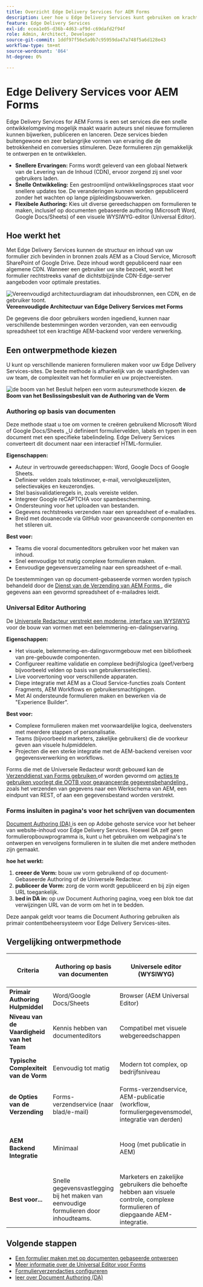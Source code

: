 ```yaml
---
title: Overzicht Edge Delivery Services for AEM Forms
description: Leer hoe u Edge Delivery Services kunt gebruiken om krachtige formulieren te maken en te leveren met AEM Forms, waardoor u snel kunt ontwikkelen en gegevens gestroomlijnd kunt verzamelen.
feature: Edge Delivery Services
exl-id: ecea1e05-d36b-4d63-af9d-c69dafd2f94f
role: Admin, Architect, Developer
source-git-commit: 1ddf97f56e5a9b7c95959da47a748f5a6d128e43
workflow-type: tm+mt
source-wordcount: '864'
ht-degree: 0%

---
```



# Edge Delivery Services voor AEM Forms


Edge Delivery Services for AEM Forms is een set services die een snelle ontwikkelomgeving mogelijk maakt waarin auteurs snel nieuwe formulieren kunnen bijwerken, publiceren en lanceren. Deze services bieden buitengewone en zeer belangrijke vormen van ervaring die de betrokkenheid en conversies stimuleren. Deze formulieren zijn gemakkelijk te ontwerpen en te ontwikkelen.

* **Snellere Ervaringen:** Forms wordt geleverd van een globaal Netwerk van de Levering van de Inhoud (CDN), ervoor zorgend zij snel voor gebruikers laden.
* **Snelle Ontwikkeling:** Een gestroomlijnd ontwikkelingsproces staat voor snellere updates toe. De veranderingen kunnen worden gepubliceerd zonder het wachten op lange pijpleidingsbouwwerken.
* **Flexibele Authoring:** Kies uit diverse gereedschappen om formulieren te maken, inclusief op documenten gebaseerde authoring (Microsoft Word, Google Docs/Sheets) of een visuele WYSIWYG-editor (Universal Editor).

## Hoe werkt het

Met Edge Delivery Services kunnen de structuur en inhoud van uw formulier zich bevinden in bronnen zoals AEM as a Cloud Service, Microsoft SharePoint of Google Drive. Deze inhoud wordt gepubliceerd naar een algemene CDN. Wanneer een gebruiker uw site bezoekt, wordt het formulier rechtstreeks vanaf de dichtstbijzijnde CDN-Edge-server aangeboden voor optimale prestaties.

![ Vereenvoudigd architectuurdiagram dat inhoudsbronnen, een CDN, en de gebruiker toont.](/help/forms/assets/eds-simplified-architecture.png)
**Vereenvoudigde Architectuur van Edge Delivery Services met Forms**

De gegevens die door gebruikers worden ingediend, kunnen naar verschillende bestemmingen worden verzonden, van een eenvoudig spreadsheet tot een krachtige AEM-backend voor verdere verwerking.

## Een ontwerpmethode kiezen

U kunt op verschillende manieren formulieren maken voor uw Edge Delivery Services-sites. De beste methode is afhankelijk van de vaardigheden van uw team, de complexiteit van het formulier en uw projectvereisten.

![ de boom van het Besluit helpen een vorm auteursmethode kiezen.](/help/forms/assets/eds-authoring-selection.png)
**de Boom van het Beslissingsbesluit van de Authoring van de Vorm**

### Authoring op basis van documenten

Deze methode staat u toe om vormen te creëren gebruikend Microsoft Word of Google Docs/Sheets [. ](/help/edge/docs/forms/create-forms.md) U definieert formuliervelden, labels en typen in een document met een specifieke tabelindeling. Edge Delivery Services converteert dit document naar een interactief HTML-formulier.

**Eigenschappen:**

* Auteur in vertrouwde gereedschappen: Word, Google Docs of Google Sheets.
* Definieer velden zoals tekstinvoer, e-mail, vervolgkeuzelijsten, selectievakjes en keuzerondjes.
* Stel basisvalidatieregels in, zoals vereiste velden.
* Integreer Google reCAPTCHA voor spambescherming.
* Ondersteuning voor het uploaden van bestanden.
* Gegevens rechtstreeks verzenden naar een spreadsheet of e-mailadres.
* Breid met douanecode via GitHub voor geavanceerde componenten en het stileren uit.

**Best voor:**

* Teams die vooral documenteditors gebruiken voor het maken van inhoud.
* Snel eenvoudige tot matig complexe formulieren maken.
* Eenvoudige gegevensverzameling naar een spreadsheet of e-mail.

De toestemmingen van op document-gebaseerde vormen worden typisch behandeld door de [ Dienst van de Verzending van AEM Forms ](/help/forms/forms-submission-service.md), die gegevens aan een gevormd spreadsheet of e-mailadres leidt.

### Universal Editor Authoring

De [ Universele Redacteur verstrekt een moderne, interface van WYSIWYG ](/help/edge/docs/forms/universal-editor/overview-universal-editor-for-edge-delivery-services-for-forms.md) voor de bouw van vormen met een belemmering-en-dalingservaring.

**Eigenschappen:**

* Het visuele, belemmering-en-dalingsvormgebouw met een bibliotheek van pre-gebouwde componenten.
* Configureer realtime validatie en complexe bedrijfslogica (geef/verberg bijvoorbeeld velden op basis van gebruikersselecties).
* Live voorvertoning voor verschillende apparaten.
* Diepe integratie met AEM as a Cloud Service-functies zoals Content Fragments, AEM Workflows en gebruikersmachtigingen.
* Met AI ondersteunde formulieren maken en bewerken via de &quot;Experience Builder&quot;.

**Best voor:**

* Complexe formulieren maken met voorwaardelijke logica, deelvensters met meerdere stappen of personalisatie.
* Teams (bijvoorbeeld marketers, zakelijke gebruikers) die de voorkeur geven aan visuele hulpmiddelen.
* Projecten die een sterke integratie met de AEM-backend vereisen voor gegevensverwerking en workflows.

Forms die met de Universele Redacteur wordt gebouwd kan de [ Verzenddienst van Forms gebruiken ](/help/forms/forms-submission-service.md) of worden gevormd om [ acties te gebruiken voorlegt die OOTB voor geavanceerde gegevensbehandeling ](/help/edge/docs/forms/configure-submission-action-for-eds-forms.md), zoals het verzenden van gegevens naar een Werkschema van AEM, een eindpunt van REST, of aan een gegevensbestand worden verstrekt.

### Forms insluiten in pagina&#39;s voor het schrijven van documenten

[ Document Authoring (DA) ](https://www.aem.live/developer/da-tutorial) is een op Adobe gehoste service voor het beheer van website-inhoud voor Edge Delivery Services. Hoewel DA zelf geen formulieropbouwprogramma is, kunt u het gebruiken om webpagina&#39;s te ontwerpen en vervolgens formulieren in te sluiten die met andere methoden zijn gemaakt.

**hoe het werkt:**

1. **creeer de Vorm:** bouw uw vorm gebruikend of op document-Gebaseerde Authoring of de Universele Redacteur.
2. **publiceer de Vorm:** zorg de vorm wordt gepubliceerd en bij zijn eigen URL toegankelijk.
3. **bed in DA in:** op uw Document Authoring pagina, voeg een blok toe dat verwijzingen URL van de vorm om het in te bedden.

Deze aanpak geldt voor teams die Document Authoring gebruiken als primair contentbeheersysteem voor Edge Delivery Services-sites.

## Vergelijking ontwerpmethode

| Criteria | Authoring op basis van documenten | Universele editor (WYSIWYG) | Forms in Document Authoring (DA) |
|----------------------------------|---------------------------------------|-----------------------------------------|-------------------------------------------|
| **Primair Authoring Hulpmiddel** | Word/Google Docs/Sheets | Browser (AEM Universal Editor) | N/A (Forms is *ingebed*) |
| **Niveau van de Vaardigheid van het Team** | Kennis hebben van documenteditors | Compatibel met visuele webgereedschappen | Gebruikt DA voor pagina-inhoud |
| **Typische Complexiteit van de Vorm** | Eenvoudig tot matig | Modern tot complex, op bedrijfsniveau | Afhankelijk van het ingesloten formulier |
| **de Opties van de Verzending** | Forms-verzendservice (naar blad/e-mail) | Forms-verzendservice, AEM-publicatie (workflow, formuliergegevensmodel, integratie van derden) | Ingesloten formulier als volgt instellen |
| **AEM Backend Integratie** | Minimaal | Hoog (met publicatie in AEM) | Indirect, via ingesloten Universal Editor-formulier |
| **Best voor...** | Snelle gegevensvastlegging bij het maken van eenvoudige formulieren door inhoudteams. | Marketers en zakelijke gebruikers die behoefte hebben aan visuele controle, complexe formulieren of diepgaande AEM-integratie. | Sites waar de primaire inhoud wordt beheerd in DA. |

<!-- 
## Detailed Feature Comparison

| **Capability**                        | **Universal Editor (WYSIWYG)** | **Document-based Authoring** | **Document Authoring (DA)** |
|-----------------------------------------|-------------------------------|-----------------------------|-----------------------------|
| **Unified Composition with Sites**    | ✅                            |                              | ✅ (with embedded forms)     |
| **Embedding Form Support**            | ✅                            | ✅                          | ✅ (embed from Universal Editor or Docs)   |
| **Rules (Dynamic Behavior)**          | Advanced rules editor with custom functions | Limited: Show/hide, compute value, custom functions | Depends on embedded form     |
| **Attachment Support**                | ✅                            | ℹ️ (Early Access)           | Depends on embedded form     |
| **CAPTCHA Support**                   | reCAPTCHA Enterprise          | reCAPTCHA Enterprise       | Depends on embedded form     |
| **Submission Features**               | REST, Email, FDM, Workflow, SharePoint, OneDrive, Azure Blob, Power Automate, Workfront Fusion (EA) | Only Spreadsheet            | Follows embedded form's setup |
| **Data Schema**                       | FDM, Custom                   | Custom                      | Based on embedded form       |
| **Pre-fill**                          | 💡 (via Wizard)               | ✅                          | Depends on embedded form     |
| **Fragments**                         | ✅                            | ✅                          | Depends on embedded form     |
| **Visual Rule Editor**                | ✅                            |                              |                              |
| **Localization**                      | 💡 (via Sites)                | ℹ️ (Excel/Sheets manual)    | Depends on embedded form     |
| **Template Support**                  | Only Initial Content          |                              |                              |
| **Theme**                             | ℹ️ (at project level)         | ℹ️ (at project level)        | ℹ️ (based on hosting site)    |
| **Custom Component**                  | ✅                            | ✅                          | ✅ (if embedded component supports it) |
| **Experimentation**                   | ✅                            | ✅                          | Depends on embed context     |
| **Submit Action**                     | ✅                            | Only Spreadsheet            | Based on embedded form       |
-->



## Volgende stappen

* [Een formulier maken met op documenten gebaseerde ontwerpen](/help/edge/docs/forms/tutorial.md)
* [Meer informatie over de Universal Editor voor Forms](/help/edge/docs/forms/universal-editor/overview-universal-editor-for-edge-delivery-services-for-forms.md)
* [Formulierverzendacties configureren](/help/edge/docs/forms/configure-submission-action-for-eds-forms.md)
* [ leer over Document Authoring (DA) ](https://www.aem.live/developer/da-tutorial)
